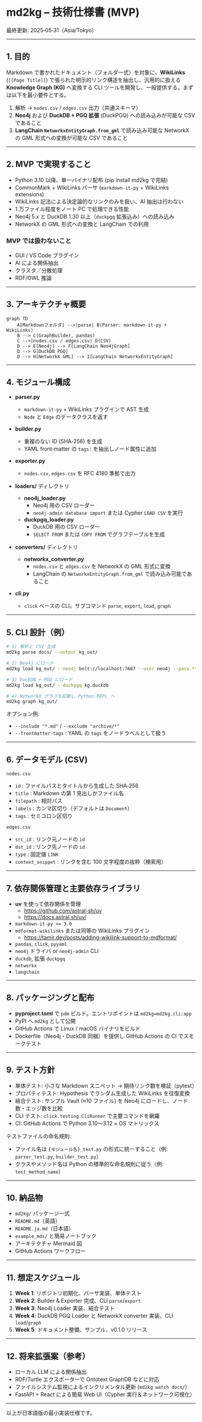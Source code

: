 # md2kg – 技術仕様書 (MVP)

最終更新: 2025‑05‑31（Asia/Tokyo）

---

## 1. 目的

Markdown で書かれたドキュメント（フォルダ一式）を対象に、**WikiLinks** (`[[Page Title]]`) で張られた明示的リンク構造を抽出し、汎用的に扱える **Knowledge Graph (KG)** へ変換する CLI ツールを開発し、一般提供する。まずは以下を最小要件とする。

1. 解析 → `nodes.csv` / `edges.csv` 出力（共通スキーマ）
2. **Neo4j** および **DuckDB + PGQ 拡張** (DuckPGQ) への読み込みが可能な CSV であること
3. **LangChain `NetworkxEntityGraph.from_gml`** で読み込み可能な NetworkX の GML 形式への変換が可能な CSV であること

---

## 2. MVP で実現すること

- Python 3.10 以降、単一バイナリ配布 (pip install md2kg で完結)
- CommonMark + WikiLinks パーサ (`markdown‑it‑py` + WikiLinks extensions)
- WikiLinks 記法による決定論的なリンクのみを扱い、AI 抽出は行わない
- 1 万ファイル程度をノート PC で処理できる性能
- Neo4j 5.x と DuckDB 1.30 以上（`duckpgq` 拡張込み）への読み込み
- NetworkX の GML 形式への変換と LangChain での利用

### MVP では扱わないこと

- GUI / VS Code プラグイン
- AI による関係抽出
- クラスタ／分散処理
- RDF/OWL 推論

---

## 3. アーキテクチャ概要

```mermaid
graph TD
    A[Markdownフォルダ] -->|parse| B(Parser: markdown-it-py + WikiLinks)
    B --> C(GraphBuilder, pandas)
    C -->|nodes.csv / edges.csv| D(CSV)
    D --> E[Neo4j] --> F[LangChain Neo4jGraph]
    D --> G[DuckDB PGQ]
    D --> H[NetworkX GML] --> I[LangChain NetworkxEntityGraph]
```

---

## 4. モジュール構成

- **parser.py**

  - `markdown-it-py` + WikiLinks プラグインで AST 生成
  - `Node` と `Edge` のデータクラスを返す

- **builder.py**

  - 重複のない ID (SHA‑256) を生成
  - YAML front‑matter の `tags:` を抽出しノード属性に追加

- **exporter.py**

  - `nodes.csv`, `edges.csv` を RFC 4180 準拠で出力

- **loaders/** ディレクトリ

  - **neo4j_loader.py**
    - Neo4j 用の CSV ローダー
    - `neo4j-admin database import` または Cypher `LOAD CSV` を実行
  - **duckpgq_loader.py**
    - DuckDB 用の CSV ローダー
    - `SELECT FROM` または `COPY FROM` でグラフテーブルを生成

- **converters/** ディレクトリ

  - **networkx_converter.py**
    - `nodes.csv` と `edges.csv` を NetworkX の GML 形式に変換
    - LangChain の `NetworkxEntityGraph.from_gml` で読み込み可能であること

- **cli.py**

  - `click` ベースの CLI。サブコマンド `parse`, `export`, `load`, `graph`

---

## 5. CLI 設計（例）

```bash
# 1) 解析と CSV 生成
md2kg parse docs/ --output kg_out/

# 2) Neo4j にロード
md2kg load kg_out/ --neo4j bolt://localhost:7687 --user neo4j --pass ****

# 3) DuckDB + PGQ にロード
md2kg load kg_out/ --duckpgq kg.duckdb

# 4) NetworkX グラフを起動し Python REPL へ
md2kg graph kg_out/
```

オプション例:

- `--include "*.md"` / `--exclude "archive/*"`
- `--frontmatter-tags` : YAML の `tags` をノードラベルとして扱う

---

## 6. データモデル (CSV)

`nodes.csv`

- `id` : ファイルパスとタイトルから生成した SHA‑256
- `title` : Markdown の第 1 見出しかファイル名
- `filepath` : 相対パス
- `labels` : カンマ区切り（デフォルトは `Document`）
- `tags` : セミコロン区切り

`edges.csv`

- `src_id` : リンク元ノードの `id`
- `dst_id` : リンク先ノードの `id`
- `type` : 固定値 `LINK`
- `context_snippet` : リンクを含む 100 文字程度の抜粋（検索用）

---

## 7. 依存関係管理と主要依存ライブラリ

- **uv** を使って依存関係を管理
  - https://github.com/astral-sh/uv
  - https://docs.astral.sh/uv/
- `markdown-it-py >= 3.0`
- `mdformat-wikilinks` または同等の WikiLinks プラグイン
  - https://tamir.dev/posts/adding-wikilink-support-to-mdformat/
- `pandas`, `click`, `pyyaml`
- `neo4j` ドライバ or `neo4j-admin` CLI
- `duckdb`, 拡張 `duckpgq`
- `networkx`
- `langchain`

---

## 8. パッケージングと配布

- **pyproject.toml** で `pdm` ビルド。エントリポイントは `md2kg=md2kg.cli:app`
- PyPI へ `md2kg` として公開
- GitHub Actions で Linux / macOS バイナリをビルド
- Dockerfile（Neo4j・DuckDB 同梱）を提供し GitHub Actions の CI でスモークテスト

---

## 9. テスト方針

- 単体テスト: 小さな Markdown スニペット → 期待リンク数を検証（pytest）
- プロパティテスト: Hypothesis でランダム生成した WikiLinks を往復変換
- 結合テスト: サンプル Vault (≈10 ファイル) を Neo4j にロードし、ノード数・エッジ数を比較
- CLI テスト: `click.testing.CliRunner` で主要コマンドを網羅
- CI: GitHub Actions で Python 3.10〜3.12 × OS マトリックス

テストファイルの命名規則:

- ファイル名は `{モジュール名}_test.py` の形式に統一すること（例: `parser_test.py`, `builder_test.py`）
- クラスやメソッド名は Python の標準的な命名規則に従う（例: `test_method_name`）

---

## 10. 納品物

- `md2kg/` パッケージ一式
- `README.md`（英語）
- `README.ja.md`（日本語）
- `example_mds/` と簡易ノートブック
- アーキテクチャ Mermaid 図
- GitHub Actions ワークフロー

---

## 11. 想定スケジュール

1. **Week 1**: リポジトリ初期化、パーサ実装、単体テスト
2. **Week 2**: Builder & Exporter 完成、CLI `parse`/`export`
3. **Week 3**: Neo4j Loader 実装、結合テスト
4. **Week 4**: DuckDB PGQ Loader と NetworkX converter 実装、CLI `load`/`graph`
5. **Week 5**: ドキュメント整備、サンプル、v0.1.0 リリース

---

## 12. 将来拡張案（参考）

- ローカル LLM による関係抽出
- RDF/Turtle エクスポーターで Ontotext GraphDB などに対応
- ファイルシステム監視によるインクリメンタル更新 (`md2kg watch docs/`)
- FastAPI + React による簡易 Web UI（Cypher 実行＆ネットワーク可視化）

---

以上が日本語版の最小実装仕様です。
